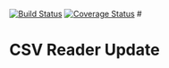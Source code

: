 [![Build Status](https://travis-ci.org/tommywenjiezhang/csv.svg?branch=master)](https://travis-ci.org/tommywenjiezhang/csv)
[![Coverage Status](https://coveralls.io/repos/github/tommywenjiezhang/csv/badge.svg?branch=master)](https://coveralls.io/github/tommywenjiezhang/csv?branch=master)
#<h1>CSV Reader Update</h1>
